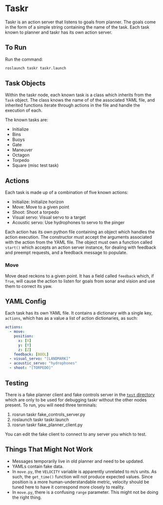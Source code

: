 # Taskr

Taskr is an action server that listens to goals from planner. The goals come in
the form of a simple string containing the name of the task. Each task known to
planner and taskr has its own action server.

## To Run

Run the command:
```bash
roslaunch taskr taskr.launch
```

## Task Objects

Within the taskr node, each known task is a class which inherits from the
`Task` object. The class knows the name of of the associated YAML file, and
inherited functions iterate through actions in the file and handle the
execution of each.

The known tasks are:

* Initialize
* Bins
* Buoys
* Gate
* Maneuver
* Octagon
* Torpedo
* Square (misc test task)

## Actions

Each task is made up of a combination of five known actions:

* Initialize: Initialize horizon
* Move: Move to a given point
* Shoot: Shoot a torpedo
* Visual servo: Visual servo to a target
* Acoustic servo: Use hydrophones to servo to the pinger

Each action has its own python file containing an object which handles the
action execution. The constructor must accept the arguments associated with the
action from the YAML file. The object must own a function called `start()`
which accepts an action server instance, for dealing with feedback and preempt
requests, and a feedback message to populate.

### Move

Move dead reckons to a given point. It has a field called `feedback` which, if
`True`, will cause the action to listen for goals from sonar and vision and use
them to correct its yaw.

## YAML Config

Each task has its own YAML file. It contains a dictionary with a single key,
`actions`, which has as a value a list of action dictionaries, as such:

```yaml
actions:
  - move:
    position:
      x: [X]
      y: [Y]
      z: [Z]
    feedback: [BOOL]
  - visual_servo: "[LANDMARK]"
  - acoustic_servo: "hydrophones"
  - shoot: "[TORPEDO]"
```

## Testing

There is a fake planner client and fake controls server in the [`test` directory](test)
which are only to be used for debugging taskr without the other nodes present.
To run, you will need three terminals:

1. rosrun taskr fake_controls_server.py
2. roslaunch taskr taskr.launch
3. rosrun taskr fake_planner_client.py

You can edit the fake client to connect to any server you which to test.

## Things That Might Not Work

* Messages temporarily live in old planner and need to be updated.
* YAMLs contain fake data.
* In `move.py`, the `VELOCITY` variable is apparently unrelated to m/s units.
  As such, the `get_time()` function will not produce expected values. Since
  position is a more human-understandable metric, velocity should be tuned here
  to have it correspond more closely to reality.
* In `move.py`, there is a confusing `range` parameter. This might not be doing
  the right thing.

